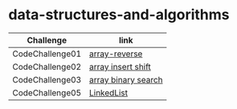 # data-structures-and-algorithms

| Challenge       | link                                                   |
|-----------------|--------------------------------------------------------|
| CodeChallenge01 | [array-reverse](./ArrayReverse/README.md)              |
| CodeChallenge02 | [array insert shift](./array-insert-shift/README.md)   |
| CodeChallenge03 | [array binary search](./array-binary-search/README.md) |
| CodeChallenge05 | [LinkedList](./linkedlist/README.md)                   |
